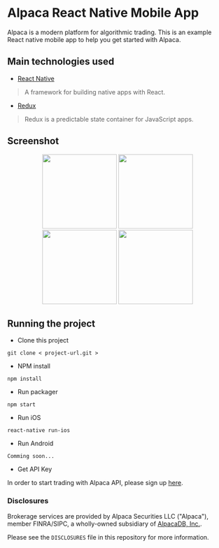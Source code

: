 # Alpaca React Native Mobile App
Alpaca is a modern platform for algorithmic trading.
This is an example React native mobile app to help you get started with Alpaca.

## Main technologies used

- [React Native](https://github.com/facebook/react-native)

> A framework for building native apps with React.

- [Redux](http://redux.js.org/)

> Redux is a predictable state container for JavaScript apps.

## Screenshot

<div align="center">
  <img width=170 src ="https://github.com/alpacahq/alpaca-rn-mobile/blob/development/screenshots/s1.png"/>
  <img width=170 src ="https://github.com/alpacahq/alpaca-rn-mobile/blob/development/screenshots/s2.png"/>
  <img width=170 src ="https://github.com/alpacahq/alpaca-rn-mobile/blob/development/screenshots/s3.png"/>
  <img width=170 src ="https://github.com/alpacahq/alpaca-rn-mobile/blob/development/screenshots/s4.png"/>
</div>

## Running the project

- Clone this project
```
git clone < project-url.git >
```

- NPM install
```
npm install
```

- Run packager
```
npm start
```

- Run iOS
```
react-native run-ios
```

- Run Android
```
Comming soon...
```

- Get API Key

In order to start trading with Alpaca API, please sign up [here](https://alpaca.markets/).

### Disclosures

Brokerage services are provided by Alpaca Securities LLC ("Alpaca"), member FINRA/SIPC, a wholly-owned subsidiary of [AlpacaDB, Inc.](https://alpaca.markets).

Please see the `DISCLOSURES` file in this repository for more information.
